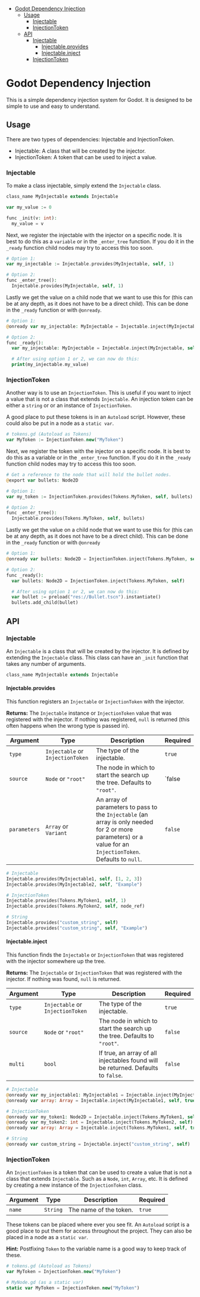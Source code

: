 - [Godot Dependency Injection](#godot-dependency-injection)
  - [Usage](#usage)
    - [Injectable](#injectable)
    - [InjectionToken](#injectiontoken)
  - [API](#api)
    - [Injectable](#injectable-1)
      - [Injectable.provides](#injectableprovides)
      - [Injectable.inject](#injectableinject)
    - [InjectionToken](#injectiontoken-1)

# Godot Dependency Injection

This is a simple dependency injection system for Godot. It is designed to be simple to use and easy to understand.

## Usage

There are two types of dependencies: Injectable and InjectionToken.
* Injectable: A class that will be created by the injector.
* InjectionToken: A token that can be used to inject a value.

### Injectable

To make a class injectable, simply extend the `Injectable` class.

```php
class_name MyInjectable extends Injectable

var my_value := 0

func _init(v: int):
  my_value = v
```

Next, we register the injectable with the injector on a specific node. It is best to do this as a `variable` or in the `_enter_tree` function. If you do it in the `_ready` function child nodes may try to access this too soon.

```php
# Option 1:
var my_injectable := Injectable.provides(MyInjectable, self, 1)

# Option 2:
func _enter_tree():
  Injectable.provides(MyInjectable, self, 1)
```

Lastly we get the value on a child node that we want to use this for (this can be at any depth, as it does not have to be a direct child). This can be done in the `_ready` function or with `@onready`.

```php
# Option 1:
@onready var my_injectable: MyInjectable = Injectable.inject(MyInjectable, self)

# Option 2:
func _ready():
  var my_injectable: MyInjectable = Injectable.inject(MyInjectable, self)

  # After using option 1 or 2, we can now do this:
  print(my_injectable.my_value)
```

### InjectionToken

Another way is to use an `InjectionToken`. This is useful if you want to inject a value that is not a class that extends `Injectable`. An injection token can be either a `string` or or an instance of `InjectionToken`.

A good place to put these tokens is in an `Autoload` script. However, these could also be put in a node as a `static var`.

```php
# tokens.gd (Autoload as Tokens)
var MyToken := InjectionToken.new("MyToken")
```

Next, we register the token with the injector on a specific node. It is best to do this as a variable or in the `_enter_tree` function. If you do it in the `_ready` function child nodes may try to access this too soon.

```php
# Get a reference to the node that will hold the bullet nodes.
@export var bullets: Node2D

# Option 1:
var my_token := InjectionToken.provides(Tokens.MyToken, self, bullets)

# Option 2:
func _enter_tree():
  Injectable.provides(Tokens.MyToken, self, bullets)
```

Lastly we get the value on a child node that we want to use this for (this can be at any depth, as it does not have to be a direct child). This can be done in the `_ready` function or with `@onready`

```php
# Option 1:
@onready var bullets: Node2D = InjectionToken.inject(Tokens.MyToken, self)

# Option 2:
func _ready():
  var bullets: Node2D = InjectionToken.inject(Tokens.MyToken, self)

  # After using option 1 or 2, we can now do this:
  var bullet := preload("res://Bullet.tscn").instantiate()
  bullets.add_child(bullet)
```

## API

### Injectable

An `Injectable` is a class that will be created by the injector. It is defined by extending the `Injectable` class. This class can have an `_init` function that takes any number of arguments.

```php
class_name MyInjectable extends Injectable
```

#### Injectable.provides

This function registers an `Injectable` or `InjectionToken` with the injector.

**Returns:** The `Injectable` instance or `InjectionToken` value that was registered with the injector. If nothing was registered, `null` is returned (this often happens when the wrong type is passed in).

| Argument | Type | Description | Required |
| --- | --- | --- | --- |
| `type` | `Injectable` or `InjectionToken` | The type of the injectable. | `true` |
| `source` | `Node` or `"root"` | The node in which to start the search up the tree. Defaults to `"root"`. | `false
| `parameters` | `Array` or `Variant` | An array of parameters to pass to the `Injectable` (an array is only needed for 2 or more parameters) or a value for an `InjectionToken`. Defaults to `null`. | `false` |

```php
# Injectable
Injectable.provides(MyInjectable1, self, [1, 2, 3])
Injectable.provides(MyInjectable2, self, "Example")

# InjectionToken
Injectable.provides(Tokens.MyToken1, self, 1)
Injectable.provides(Tokens.MyToken2, self, node_ref)

# String
Injectable.provides("custom_string", self)
Injectable.provides("custom_string", self, "Example")
```

#### Injectable.inject

This function finds the `Injectable` or `InjectionToken` that was registered with the injector somewhere up the tree.

**Returns:** The `Injectable` or `InjectionToken` that was registered with the injector. If nothing was found, `null` is returned.

| Argument | Type | Description | Required |
| --- | --- | --- | --- |
| `type` | `Injectable` or `InjectionToken` | The type of the injectable. | `true` |
| `source` | `Node` or `"root"` | The node in which to start the search up the tree. Defaults to `"root"`. | `false` |
| `multi` | `bool` | If true, an array of all injectables found will be returned. Defaults to `false`. | `false` |

```php
# Injectable
@onready var my_injectable1: MyInjectable1 = Injectable.inject(MyInjectable1, self)
@onready var array: Array = Injectable.inject(MyInjectable1, self, true)

# InjectionToken
@onready var my_token1: Node2D = Injectable.inject(Tokens.MyToken1, self)
@onready var my_token2: int = Injectable.inject(Tokens.MyToken2, self)
@onready var array: Array = Injectable.inject(Tokens.MyToken1, self, true)

# String
@onready var custom_string = Injectable.inject("custom_string", self)
```

### InjectionToken

An `InjectionToken` is a token that can be used to create a value that is not a class that extends `Injectable`. Such as a `Node`, `int`, `Array`, etc. It is defined by creating a new instance of the `InjectionToken` class.

| Argument | Type | Description | Required |
| --- | --- | --- | --- |
| `name` | `String` | The name of the token. | `true` |

These tokens can be placed where ever you see fit. An `Autoload` script is a good place to put them for access throughout the project. They can also be placed in a node as a `static var`.

**Hint:** Postfixing `Token` to the variable name is a good way to keep track of these.

```php
# tokens.gd (Autoload as Tokens)
var MyToken = InjectionToken.new("MyToken")

# MyNode.gd (as a static var)
static var MyToken = InjectionToken.new("MyToken")
```
